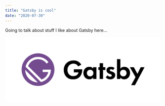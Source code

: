 ```yaml
---
title: "Gatsby is cool"
date: "2020-07-30"
---
```


Going to talk about stuff I like about Gatsby here...

![Gatsby logo](./gatsby_logo.jpg)
